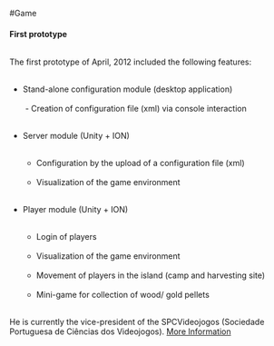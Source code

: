 #Game
<p></p>


#### First prototype
<span>
  <img src="images/rui.png" alt=""></img>
</span>

<p align="justify">
The first prototype of April, 2012 included the following features: <br></br>

- Stand-alone configuration module (desktop application) <br></br>
&nbsp;- Creation of configuration file (xml) via console interaction <br></br>
	
- Server module (Unity + ION) <br></br>
	- Configuration by the upload of a configuration file (xml) <br></br>
	- Visualization of the game environment <br></br>
	
- Player module (Unity + ION) <br></br>
	- Login of players <br></br>
	- Visualization of the game environment <br></br>
	- Movement of players in the island (camp and harvesting site) <br></br>
	- Mini-game for collection of wood/ gold pellets <br></br>
</p>

He is currently the
vice-president of the SPCVideojogos (Sociedade Portuguesa de Ciências
dos Videojogos). <a href="http://gaips.inesc-id.pt/rprada">More Information</a>
